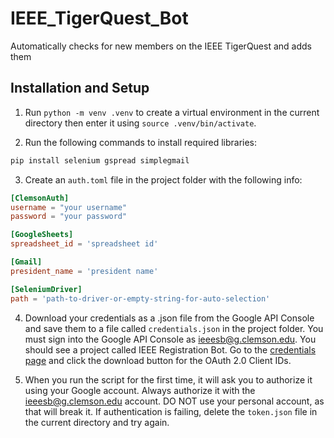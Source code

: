# IEEE_TigerQuest_Bot
Automatically checks for new members on the IEEE TigerQuest and adds them 

## Installation and Setup
1. Run `python -m venv .venv` to create a virtual environment in the current directory then enter it using `source .venv/bin/activate`.

2. Run the following commands to install required libraries:
```bash
pip install selenium gspread simplegmail
```

3. Create an `auth.toml` file in the project folder with the following info:
```toml
[ClemsonAuth]
username = "your username"
password = "your password"

[GoogleSheets]
spreadsheet_id = 'spreadsheet id'

[Gmail]
president_name = 'president name'

[SeleniumDriver]
path = 'path-to-driver-or-empty-string-for-auto-selection'
```

4. Download your credentials as a .json file from the Google API Console and save them to a file called `credentials.json` in the project folder. You must sign into the Google API Console as ieeesb@g.clemson.edu. You should see a project called IEEE Registration Bot. Go to the [credentials page](https://console.cloud.google.com/apis/credentials) and click the download button for the OAuth 2.0 Client IDs.

5. When you run the script for the first time, it will ask you to authorize it using your Google account. Always authorize it with the ieeesb@g.clemson.edu account. DO NOT use your personal account, as that will break it. If authentication is failing, delete the `token.json` file in the current directory and try again.